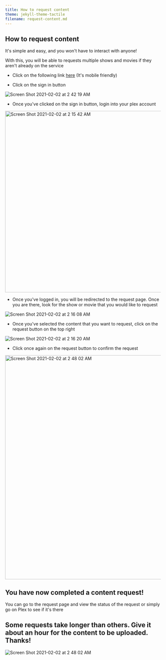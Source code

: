 ```yaml
---
title: How to request content
theme: jekyll-theme-tactile
filename: request-content.md
--- 
```


## How to request content

It's simple and easy, and you won't have to interact with anyone!

With this, you will be able to requests multiple shows and movies if they aren't already on the service

- Click on the following link <a href="https://vjplex-overseerr.cloud.seedboxes.cc/">here</a> (It's mobile friendly)

- Click on the sign in button

<img alt="Screen Shot 2021-02-02 at 2 42 19 AM" src="https://user-images.githubusercontent.com/15919175/143962271-e46bf089-e588-4782-9082-d5991ce25a9d.PNG">

- Once you've clicked on the sign in button, login into your plex account

<img width="587" alt="Screen Shot 2021-02-02 at 2 15 42 AM" src="https://user-images.githubusercontent.com/15919175/143962880-5dd01ffe-bf77-4b4b-b5a7-9eded4b7b8e9.PNG">

- Once you've logged in, you will be redirected to the request page. Once you are there, look for the show or movie that you would like to request

<img alt="Screen Shot 2021-02-02 at 2 16 08 AM" src="https://user-images.githubusercontent.com/15919175/143963144-516bd0fa-027d-4040-9934-6b1dcaab4307.PNG">

- Once you've selected the content that you want to request, click on the request button on the top right

<img alt="Screen Shot 2021-02-02 at 2 16 20 AM" src="https://user-images.githubusercontent.com/15919175/143963219-fd82f5c3-7cb2-41a1-996e-73adfe9fe9fd.PNG">

- Click once again on the request button to confirm the request

<img width="725" alt="Screen Shot 2021-02-02 at 2 48 02 AM" src="https://user-images.githubusercontent.com/15919175/143963365-0b54017d-ad47-442c-8337-917d40264ca1.PNG">

## You have now completed a content request!

You can go to the request page and view the status of the request or simply go on Plex to see if it's there

## Some requests take longer than others. Give it about an hour for the content to be uploaded. Thanks!

<img alt="Screen Shot 2021-02-02 at 2 48 02 AM" src="https://user-images.githubusercontent.com/15919175/143963715-3df60ffa-62f1-4b1c-a4bb-718b3aa4e4af.PNG">
